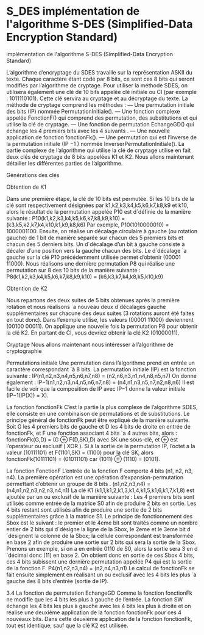 # S_DES implémentation de l'algorithme S-DES (Simplified-Data Encryption Standard)


implémentation de l'algorithme S-DES (Simplified-Data Encryption Standard)

L’algorithme d’encryptage du SDES travaille sur la représentation ASKII du texte. Chaque caractère étant codé par 8 bits, ce sont ces 8 bits qui seront modifiés par l’algorithme de cryptage.
Pour utiliser la méthode SDES, on utilisera également une clé de 10 bits appelée clé initiale ou CI (par exemple : 1011110101). Cette clé servira au cryptage et au décryptage du texte. La méthode de cryptage comprend les méthodes : 
— Une  permutation initiale des bits (IP)  nommée PermutationInitiale().
 — Une fonction complexe appelée FonctionF() qui comprend des permutation, des substitutions et qui utilise la clé de cryptage.
  — Une fonction de permutation EchangeGD() qui échange les 4 premiers bits avec les 4 suivants .
   — Une nouvelle application de fonction fonctionFk().
— Une permutation qui est l’inverse de la permutation initiale (IP −1 ) nommée InverserPermutationInitiale().
La partie complexe de l’algorithme qui utilise la clé de cryptage utilise en fait deux clés de cryptage de 8 bits appelées K1 et K2.
Nous allons maintenant détailler les différentes parties de l’algorithme. 

Générations des clés

Obtention de K1

Dans une première étape, la clé de 10 bits est permutée. Si les 10 bits de la clé sont respectivement désignées par k1,k2,k3,k4,k5,k6,k7,k8,k9 et k10, alors le résultat de la permutation appelée P10 est d´définie de la manière suivante :
P10(k1,k2,k3,k4,k5,k6,k7,k8,k9,k10) = (k3,k5,k2,k7,k4,k10,k1,k9,k8,k6) Par exemple, P10(1010000010) = 1000001100.
Ensuite, on réalise un décalage circulaire à gauche (ou rotation gauche) de 1 bit de manière séparée sur chacun des 5 premiers bits et chacun des 5 derniers bits. Un d´décalage d’un bit à gauche consiste à décaler d’une position vers la gauche chacun des bits.
Le d´décalage `a gauche sur la clé P10 précédemment utilisée permet d’obtenir (00001 11000).
Nous réalisons une dernière permutation P8 qui réalise une permutation sur 8 des 10 bits de la manière suivante :
P8(k1,k2,k3,k4,k5,k6,k7,k8,k9,k10) = (k6,k3,k7,k4,k8,k5,k10,k9)

Obtention de K2

Nous repartons des deux suites de 5 bits obtenues après la première rotation et nous réalisons `a nouveau deux d´décalages gauche supplémentaires sur chacune des deux suites (3 rotations auront été faites en tout donc). Dans l’exemple utilise, les valeurs (00001 11000) deviennent (00100 00011).
On applique une nouvelle fois la permutation P8 pour obtenir la clé K2.
En partant de CI, vous devriez obtenir la clé K2 (01000011).

Cryptage
Nous allons maintenant nous intéresser à l’algorithme de cryptographie

Permutations initiale 
Une permutation dans l’algorithme prend en entrée un caractère correspondant `à 8 bits. La permutation initiale (IP) est la fonction suivante : IP(n1,n2,n3,n4,n5,n6,n7,n8) = (n2,n6,n3,n1,n4,n8,n5,n7)
On donne également :
IP−1(n1,n2,n3,n4,n5,n6,n7,n8) = (n4,n1,n3,n5,n7,n2,n8,n6)
Il est facile de voir que la composition de IP avec IP−1 donne la valeur initiale (IP−1(IP(X)) = X).

La fonction fonctionFk
C’est la partie la plus complexe de l’algorithme SDES, elle consiste en une combinaison de permutations et de substitutions. Le principe général de fonctionFk peut être expliqué de la manière suivante. Soit G les 4 premiers bits de gauche et D les 4 bits de droite en entrée de fonctionFk, et F une fonction associant 4 bits `a 4 autres bits, alors :
fonctionFk(G,D) = (G ⊕ F(D,SK),D) avec SK une sous-clé, et ⊕ est l’operateur ou exclusif ( XOR ). Si à la sortie de la permutation IP, l’octet a la valeur (10111101) et F(1101,SK) = (1100) pour la clé SK, alors fonctionFk(10111101) = (01011101) car (1011) ⊕ (1110) = (0101).

La fonction FonctionF
L’entrée de la fonction F comporte 4 bits (n1, n2, n3, n4). La première opération est une opération d’expansion-permutation permettant d’obtenir un groupe de 8 bits .
(n1,n2,n3,n4) = (n4,n1,n2,n3,n2,n3,n4,n1)
La clé K1 (k1,1,k1,2,k1,3,k1,4,k1,5,k1,6,k1,7,k1,8) est ajoutée par un ou exclusif de la manière suivante :
Les 4 premiers bits sont utilisés comme entrée de la matrice S0 afin de produire 2 bits en sortie. Les 4 bits restant sont utilisés afin de produire une sortie de 2 bits supplémentaires grâce à la matrice S1.
 Le principe de fonctionnement des Sbox est le suivant : le premier et le 4eme bit sont traités comme un nombre entier de 2 bits qui d´désigne la ligne de la Sbox, le 2eme et le 3eme bit d´désignent la colonne de la Sbox; la cellule correspondant est transformée en base 2 afin de produire une sortie sur 2 bits qui sera la sortie de la Sbox.
Prenons un exemple, si on a en entrée 0110 de S0, alors la sortie sera 3 en d´décimal donc (11) en base 2.
On obtient donc en sortie de ces Sbox 4 bits, ces 4 bits subissent une dernière permutation appelée P4 qui est la sortie de la fonction F. P4(n1,n2,n3,n4) = (n2,n4,n3,n1)
Le calcul de fonctionFk se fait ensuite simplement en réalisant un ou exclusif avec les 4 bits les plus `a gauche des 8 bits d’entrée (sortie de IP).

3.4	La fonction de permutation EchangeGD
Comme la fonction fonctionFk ne modifie que les 4 bits les plus à gauche de l’entrée. La fonction SW échange les 4 bits les plus à gauche avec les 4 bits les plus à droite et on réalise une deuxième application de la fonction fonctionFk pour ces 4 nouveaux bits.
Dans cette deuxième application de la fonction fonctionFk, tout est identique, sauf que la clé K2 est utilisée.
